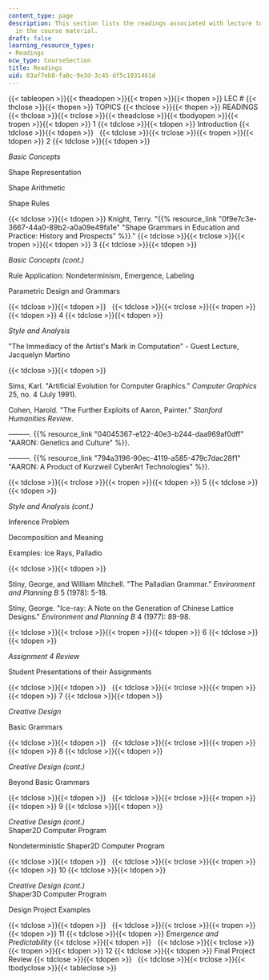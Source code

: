 ```yaml
---
content_type: page
description: This section lists the readings associated with lecture topics covered
  in the course material.
draft: false
learning_resource_types:
- Readings
ocw_type: CourseSection
title: Readings
uid: 03af7eb8-fa0c-9e3d-3c45-df5c1031461d
---
```

{{< tableopen >}}{{< theadopen >}}{{< tropen >}}{{< thopen >}}
LEC #
{{< thclose >}}{{< thopen >}}
TOPICS
{{< thclose >}}{{< thopen >}}
READINGS
{{< thclose >}}{{< trclose >}}{{< theadclose >}}{{< tbodyopen >}}{{< tropen >}}{{< tdopen >}}
1
{{< tdclose >}}{{< tdopen >}}
Introduction
{{< tdclose >}}{{< tdopen >}}
 
{{< tdclose >}}{{< trclose >}}{{< tropen >}}{{< tdopen >}}
2
{{< tdclose >}}{{< tdopen >}}

_Basic Concepts_

Shape Representation

Shape Arithmetic

Shape Rules

{{< tdclose >}}{{< tdopen >}}
Knight, Terry. "{{% resource_link "0f9e7c3e-3667-44a0-89b2-a0a09e49fa1e" "Shape Grammars in Education and Practice: History and Prospects" %}}."
{{< tdclose >}}{{< trclose >}}{{< tropen >}}{{< tdopen >}}
3
{{< tdclose >}}{{< tdopen >}}

_Basic Concepts (cont.)_

Rule Application: Nondeterminism, Emergence, Labeling

Parametric Design and Grammars

{{< tdclose >}}{{< tdopen >}}
 
{{< tdclose >}}{{< trclose >}}{{< tropen >}}{{< tdopen >}}
4
{{< tdclose >}}{{< tdopen >}}

_Style and Analysis_

"The Immediacy of the Artist's Mark in Computation" - Guest Lecture, Jacquelyn Martino

{{< tdclose >}}{{< tdopen >}}

Sims, Karl. "Artificial Evolution for Computer Graphics." _Computer Graphics_ 25, no. 4 (July 1991).

Cohen, Harold. "The Further Exploits of Aaron, Painter." _Stanford Humanities Review_.

———. {{% resource_link "04045367-e122-40e3-b244-daa969af0dff" "AARON: Genetics and Culture" %}}.

———. {{% resource_link "794a3196-90ec-4119-a585-479c7dac28f1" "AARON: A Product of Kurzweil CyberArt Technologies" %}}.

{{< tdclose >}}{{< trclose >}}{{< tropen >}}{{< tdopen >}}
5
{{< tdclose >}}{{< tdopen >}}

_Style and Analysis (cont.)_

Inference Problem

Decomposition and Meaning

Examples: Ice Rays, Palladio

{{< tdclose >}}{{< tdopen >}}

Stiny, George, and William Mitchell. "The Palladian Grammar." _Environment and Planning B_ 5 (1978): 5-18.

Stiny, George. "Ice-ray: A Note on the Generation of Chinese Lattice Designs." _Environment and Planning B_ 4 (1977): 89-98.

{{< tdclose >}}{{< trclose >}}{{< tropen >}}{{< tdopen >}}
6
{{< tdclose >}}{{< tdopen >}}

_Assignment 4 Review_

Student Presentations of their Assignments

{{< tdclose >}}{{< tdopen >}}
 
{{< tdclose >}}{{< trclose >}}{{< tropen >}}{{< tdopen >}}
7
{{< tdclose >}}{{< tdopen >}}

_Creative Design_

Basic Grammars

{{< tdclose >}}{{< tdopen >}}
 
{{< tdclose >}}{{< trclose >}}{{< tropen >}}{{< tdopen >}}
8
{{< tdclose >}}{{< tdopen >}}

_Creative Design (cont.)_

Beyond Basic Grammars

{{< tdclose >}}{{< tdopen >}}
 
{{< tdclose >}}{{< trclose >}}{{< tropen >}}{{< tdopen >}}
9
{{< tdclose >}}{{< tdopen >}}

_Creative Design (cont.)_   
Shaper2D Computer Program

Nondeterministic Shaper2D Computer Program

{{< tdclose >}}{{< tdopen >}}
 
{{< tdclose >}}{{< trclose >}}{{< tropen >}}{{< tdopen >}}
10
{{< tdclose >}}{{< tdopen >}}

_Creative Design (cont.)_   
Shaper3D Computer Program

Design Project Examples

{{< tdclose >}}{{< tdopen >}}
 
{{< tdclose >}}{{< trclose >}}{{< tropen >}}{{< tdopen >}}
11
{{< tdclose >}}{{< tdopen >}}
_Emergence and Predictability_
{{< tdclose >}}{{< tdopen >}}
 
{{< tdclose >}}{{< trclose >}}{{< tropen >}}{{< tdopen >}}
12
{{< tdclose >}}{{< tdopen >}}
Final Project Review
{{< tdclose >}}{{< tdopen >}}
 
{{< tdclose >}}{{< trclose >}}{{< tbodyclose >}}{{< tableclose >}}